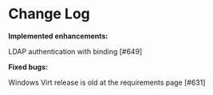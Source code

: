 # Change Log


**Implemented enhancements:**

LDAP authentication with binding [\#649]

**Fixed bugs:**

Windows Virt release is old at the requirements page [\#631]
